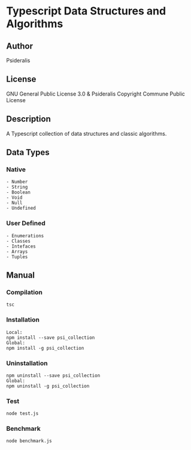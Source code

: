 # Typescript Data Structures and Algorithms
## Author
Psideralis
## License
GNU General Public License 3.0 & Psideralis Copyright Commune Public License
## Description
A Typescript collection of data structures and classic algorithms.

## Data Types
### Native
    - Number
    - String
    - Boolean
    - Void
    - Null
    - Undefined
### User Defined
    - Enumerations
    - Classes
    - Intefaces
    - Arrays
    - Tuples

## Manual
### Compilation
    tsc
### Installation
    Local:
    npm install --save psi_collection
    Global:
    npm install -g psi_collection
### Uninstallation
    npm uninstall --save psi_collection
    Global:
    npm uninstall -g psi_collection
### Test
    node test.js
### Benchmark
    node benchmark.js
